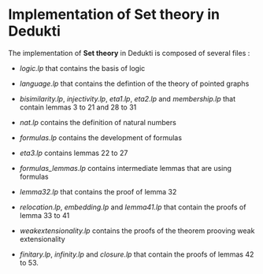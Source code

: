 # Implementation of Set theory in Dedukti

The implementation of __Set theory__ in Dedukti is composed of several files :

- *logic.lp* that contains the basis of logic

- *language.lp* that contains the defintion of the theory of pointed graphs

- *bisimilarity.lp*, *injectivity.lp*, *eta1.lp*, *eta2.lp* and *membership.lp* that contain lemmas 3 to 21 and 28 to 31

- *nat.lp* contains the definition of natural numbers

- *formulas.lp* contains the development of formulas

- *eta3.lp* contains lemmas 22 to 27

- *formulas_lemmas.lp* contains intermediate lemmas that are using formulas

- *lemma32.lp* that contains the proof of lemma 32

- *relocation.lp*, *embedding.lp* and *lemma41.lp* that contain the proofs of lemma 33 to 41

- *weakextensionality.lp* contains the proofs of the theorem prooving weak extensionality

- *finitary.lp*, *infinity.lp* and *closure.lp* that contain the proofs of lemmas 42 to 53.

